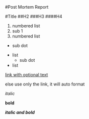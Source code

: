 #Post Mortem Report

#Title
##H2
###H3
####H4

1. numbered list
  1. sub 1
2. numbered list
  * sub dot

- list
  * sub dot
- list
 
[link with optional text](github.com)

else use only the link, it will auto format

*italic*

**bold**

***italic and bold***
